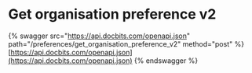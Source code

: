 # Get organisation preference v2

{% swagger src="https://api.docbits.com/openapi.json" path="/preferences/get_organisation_preference_v2" method="post" %}
[https://api.docbits.com/openapi.json](https://api.docbits.com/openapi.json)
{% endswagger %}
